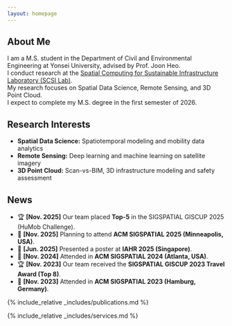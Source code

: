 ```yaml
---
layout: homepage
---
```


## About Me

I am a M.S. student in the Department of Civil and Environmental Engineering at Yonsei University, advised by Prof. Joon Heo.  
I conduct research at the [Spatial Computing for Sustainable Infrastructure Laboratory (SCSI Lab)](https://scsi.yonsei.ac.kr/).  
My research focuses on Spatial Data Science, Remote Sensing, and 3D Point Cloud.  
I expect to complete my M.S. degree in the first semester of 2026.


## Research Interests

- **Spatial Data Science:** Spatiotemporal modeling and mobility data analytics  
- **Remote Sensing:** Deep learning and machine learning on satellite imagery  
- **3D Point Cloud:** Scan-vs-BIM, 3D infrastructure modeling and safety assessment  

## News

- 🏆 **[Nov. 2025]** Our team placed **Top-5** in the SIGSPATIAL GISCUP 2025 (HuMob Challenge).  
- 📍 **[Nov. 2025]** Planning to attend **ACM SIGSPATIAL 2025 (Minneapolis, USA)**.  
- 🎤 **[Jun. 2025]** Presented a poster at **IAHR 2025 (Singapore)**.  
- 📍 **[Nov. 2024]** Attended in **ACM SIGSPATIAL 2024 (Atlanta, USA)**.  
- 🏆 **[Nov. 2023]** Our team received the **SIGSPATIAL GISCUP 2023 Travel Award (Top 8)**.  
- 📍 **[Nov. 2023]** Attended in **ACM SIGSPATIAL 2023 (Hamburg, Germany)**.  


{% include_relative _includes/publications.md %}

{% include_relative _includes/services.md %}
